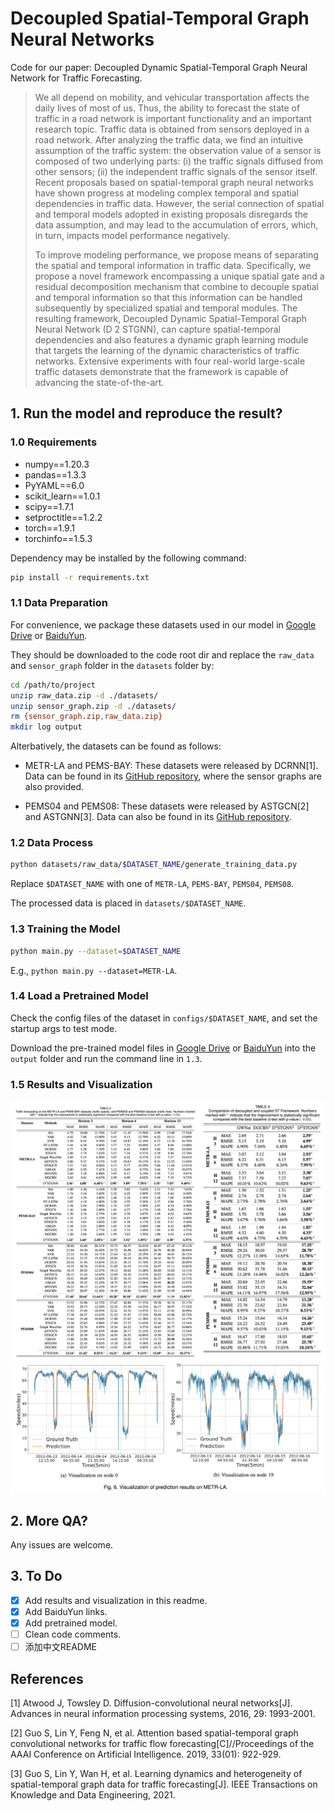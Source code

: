 # Decoupled Spatial-Temporal Graph Neural Networks

Code for our paper: Decoupled Dynamic Spatial-Temporal Graph Neural Network for Traffic Forecasting.

> We all depend on mobility, and vehicular transportation affects the daily lives of most of us. Thus, the ability to forecast the state of traffic in a road network is important functionality and an important research topic. Traffic data is obtained from sensors deployed in a road network. After analyzing the traffic data, we find an intuitive assumption of the traffic system: the observation value of a sensor is composed of two underlying parts: (i) the traffic signals diffused from other sensors; (ii) the independent traffic signals of the sensor itself. Recent proposals based on spatial-temporal graph neural networks have shown progress at modeling complex temporal and spatial dependencies in traffic data. However, the serial connection of spatial and temporal models adopted in existing proposals disregards the data assumption, and may lead to the accumulation of errors, which, in turn, impacts model performance negatively.
>
> To improve modeling performance, we propose means of separating the spatial and temporal information in traffic data. Specifically, we propose a novel framework encompassing a unique spatial gate and a residual decomposition mechanism that combine to decouple spatial and temporal information so that this information can be handled subsequently by specialized spatial and temporal modules. The resulting framework, Decoupled Dynamic Spatial-Temporal Graph Neural Network (D 2 STGNN), can capture spatial-temporal dependencies and also features a dynamic graph learning module that targets the learning of the dynamic characteristics of traffic networks. Extensive experiments with four real-world large-scale traffic datasets demonstrate that the framework is capable of advancing the state-of-the-art.

## 1. Run the model and reproduce the result?

### 1.0 Requirements

- numpy==1.20.3
- pandas==1.3.3
- PyYAML==6.0
- scikit_learn==1.0.1
- scipy==1.7.1
- setproctitle==1.2.2
- torch==1.9.1
- torchinfo==1.5.3

Dependency may be installed by the following command:

``` bash
pip install -r requirements.txt
```

### 1.1 Data Preparation

For convenience, we package these datasets used in our model in [Google Drive](https://drive.google.com/drive/folders/1H3nl0eRCVl5jszHPesIPoPu1ODhFMSub?usp=sharing) or [BaiduYun](https://pan.baidu.com/s/1iFcKJ8qeCthyEgPEXYJ-rA?pwd=8888).

They should be downloaded to the code root dir and replace the `raw_data` and `sensor_graph` folder in the `datasets` folder by:

```bash
cd /path/to/project
unzip raw_data.zip -d ./datasets/
unzip sensor_graph.zip -d ./datasets/
rm {sensor_graph.zip,raw_data.zip}
mkdir log output
```

Alterbatively, the datasets can be found as follows:

- METR-LA and PEMS-BAY: These datasets were released by DCRNN[1]. Data can be found in its [GitHub repository](https://github.com/chnsh/DCRNN_PyTorch), where the sensor graphs are also provided.

- PEMS04 and PEMS08: These datasets were released by ASTGCN[2] and ASTGNN[3]. Data can also be found in its [GitHub repository](https://github.com/guoshnBJTU/ASTGNN/tree/main/data).

### 1.2 Data Process

```bash
python datasets/raw_data/$DATASET_NAME/generate_training_data.py
```

Replace `$DATASET_NAME` with one of `METR-LA`, `PEMS-BAY`, `PEMS04`, `PEMS08`.

The processed data is placed in `datasets/$DATASET_NAME`.

### 1.3 Training the Model

```bash
python main.py --dataset=$DATASET_NAME
```

E.g., `python main.py --dataset=METR-LA`.

### 1.4 Load a Pretrained Model

Check the config files of the dataset in `configs/$DATASET_NAME`, and set the startup args to test mode.

Download the pre-trained model files in [Google Drive](https://drive.google.com/drive/folders/18nkluGajYET2F9mxz3Kl6jcFVAAUGfpc?usp=sharing) or [BaiduYun](https://pan.baidu.com/s/1tGOdVy4uz5TcvAk5FrR4MQ?pwd=8888) into the `output` folder and run the command line in `1.3`.

### 1.5 Results and Visualization

<!-- <img src="figures/Table3.png" alt="Table3" style="zoom:60.22%;" /><img src="figures/Table4.png" alt="Table4" style="zoom:51%;" /> -->
<img src="figures/TheTable.png" alt="TheTable" style="zoom:80%;" />

<img src="figures/Visualization.png" alt="Visualization" style="zoom:100%;" />

## 2. More QA?

Any issues are welcome.

## 3. To Do

- [x] Add results and visualization in this readme.
- [x] Add BaiduYun links.
- [x] Add pretrained model.
- [ ] Clean code comments.
- [ ] 添加中文README

## References

[1] Atwood J, Towsley D. Diffusion-convolutional neural networks[J]. Advances in neural information processing systems, 2016, 29: 1993-2001.

[2] Guo S, Lin Y, Feng N, et al. Attention based spatial-temporal graph convolutional networks for traffic flow forecasting[C]//Proceedings of the AAAI Conference on Artificial Intelligence. 2019, 33(01): 922-929.

[3] Guo S, Lin Y, Wan H, et al. Learning dynamics and heterogeneity of spatial-temporal graph data for traffic forecasting[J]. IEEE Transactions on Knowledge and Data Engineering, 2021.
